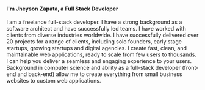 <h4
    class="pt-6 font-header text-xl font-medium text-black sm:text-2xl lg:text-3xl"
>
    I'm Jheyson Zapata, a Full Stack Developer
</h4>
<p class="pt-6 font-body justify leading-relaxed text-justify text-grey-20">
    I am a freelance full-stack developer. I have a strong background as a software architect 
    and have successfully led teams. I have worked with clients from diverse industries worldwide. 
    I have successfully delivered over 20 projects for a range of clients, including solo founders, 
    early stage startups, growing startups and digital agencies. I create fast, clean, and maintainable 
    web applications, ready to scale from few users to thousands. I can help you deliver a seamless and 
    engaging experience to your users. Background in computer science and ability as a full-stack developer 
    (front-end and back-end) allow me to create everything from small business websites to custom web applications.
    </p>
